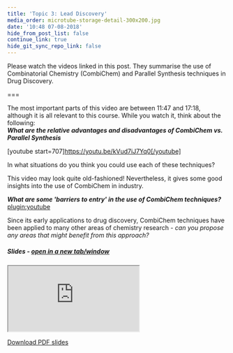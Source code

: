 ```yaml
---
title: 'Topic 3: Lead Discovery'
media_order: microtube-storage-detail-300x200.jpg
date: '10:48 07-08-2018'
hide_from_post_list: false
continue_link: true
hide_git_sync_repo_link: false
---
```


Please watch the videos linked in this post. They summarise the use of Combinatorial Chemistry (CombiChem) and Parallel Synthesis techniques in Drug Discovery.

===


The most important parts of this video are between 11:47 and 17:18, although it is all relevant to this course. While you watch it, think about the following:  
_**What are the relative advantages and disadvantages of CombiChem vs. Parallel Synthesis**_  

[youtube start=707]https://youtu.be/kVud7iJ7Yq0[/youtube]

In what situations do you think you could use each of these techniques?  

This video may look quite old-fashioned! Nevertheless, it gives some good insights into the use of CombiChem in industry.  

_**What are some 'barriers to entry' in the use of CombiChem techniques?**_
[plugin:youtube](https://youtu.be/MVgsX7PM4F4)

Since its early applications to drug discovery, CombiChem techniques have been applied to many other areas of chemistry research - _can you propose any areas that might benefit from this approach?_

##### Slides - <a href="https://3104nsc.mcoster.net/slides/03-lead-discovery.html" target="_blank">open in a new tab/window</a>
<div class="embed-responsive embed-responsive-16by9">
	<iframe class="embed-responsive-item" src="https://3104nsc.mcoster.net/slides/03-lead-discovery.html" allowfullscreen></iframe>
</div>

[Download PDF slides](https://3104nsc.mcoster.net/slides/03-lead-discovery-slides.pdf)
